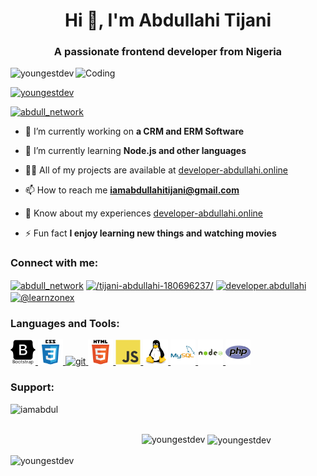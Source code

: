 <h1 align="center">Hi 👋, I'm Abdullahi Tijani</h1>
<h3 align="center">A passionate frontend developer from Nigeria</h3>

<img align="right" alt="Coding" width="400" src="https://media.tenor.com/flflC6GFzO8AAAAM/sultan-alrefaei-programmer.gif](https://gifdb.com/images/high/animated-man-computer-coding-nae6mec378lsg1i3.gif)">





<p align="left"> <img src="https://komarev.com/ghpvc/?username=youngestdev&label=Profile%20views&color=0e75b6&style=flat" alt="youngestdev" /> </p>

<p align="left"> <a href="https://github.com/ryo-ma/github-profile-trophy"><img src="https://github-profile-trophy.vercel.app/?username=youngestdev" alt="youngestdev" /></a> </p>

<p align="left"> <a href="https://twitter.com/abdull_network" target="blank"><img src="https://img.shields.io/twitter/follow/abdull_network?logo=twitter&style=for-the-badge" alt="abdull_network" /></a> </p>

- 🔭 I’m currently working on **a CRM and ERM Software**

- 🌱 I’m currently learning **Node.js and other languages**

- 👨‍💻 All of my projects are available at [developer-abdullahi.online](developer-abdullahi.online)

- 📫 How to reach me **iamabdullahitijani@gmail.com**

- 📄 Know about my experiences [developer-abdullahi.online](developer-abdullahi.online)

- ⚡ Fun fact **I enjoy learning new things and watching movies**

<h3 align="left">Connect with me:</h3>
<p align="left">
<a href="https://twitter.com/abdull_network" target="blank"><img align="center" src="https://raw.githubusercontent.com/rahuldkjain/github-profile-readme-generator/master/src/images/icons/Social/twitter.svg" alt="abdull_network" height="30" width="40" /></a>
<a href="https://linkedin.com/in//tijani-abdullahi-180696237/" target="blank"><img align="center" src="https://raw.githubusercontent.com/rahuldkjain/github-profile-readme-generator/master/src/images/icons/Social/linked-in-alt.svg" alt="/tijani-abdullahi-180696237/" height="30" width="40" /></a>
<a href="https://fb.com/developer.abdullahi" target="blank"><img align="center" src="https://raw.githubusercontent.com/rahuldkjain/github-profile-readme-generator/master/src/images/icons/Social/facebook.svg" alt="developer.abdullahi" height="30" width="40" /></a>
<a href="https://www.youtube.com/c/@learnzonex" target="blank"><img align="center" src="https://raw.githubusercontent.com/rahuldkjain/github-profile-readme-generator/master/src/images/icons/Social/youtube.svg" alt="@learnzonex" height="30" width="40" /></a>
</p>

<h3 align="left">Languages and Tools:</h3>
<p align="left"> <a href="https://getbootstrap.com" target="_blank" rel="noreferrer"> <img src="https://raw.githubusercontent.com/devicons/devicon/master/icons/bootstrap/bootstrap-plain-wordmark.svg" alt="bootstrap" width="40" height="40"/> </a> <a href="https://www.w3schools.com/css/" target="_blank" rel="noreferrer"> <img src="https://raw.githubusercontent.com/devicons/devicon/master/icons/css3/css3-original-wordmark.svg" alt="css3" width="40" height="40"/> </a> <a href="https://git-scm.com/" target="_blank" rel="noreferrer"> <img src="https://www.vectorlogo.zone/logos/git-scm/git-scm-icon.svg" alt="git" width="40" height="40"/> </a> <a href="https://www.w3.org/html/" target="_blank" rel="noreferrer"> <img src="https://raw.githubusercontent.com/devicons/devicon/master/icons/html5/html5-original-wordmark.svg" alt="html5" width="40" height="40"/> </a> <a href="https://developer.mozilla.org/en-US/docs/Web/JavaScript" target="_blank" rel="noreferrer"> <img src="https://raw.githubusercontent.com/devicons/devicon/master/icons/javascript/javascript-original.svg" alt="javascript" width="40" height="40"/> </a> <a href="https://www.linux.org/" target="_blank" rel="noreferrer"> <img src="https://raw.githubusercontent.com/devicons/devicon/master/icons/linux/linux-original.svg" alt="linux" width="40" height="40"/> </a> <a href="https://www.mysql.com/" target="_blank" rel="noreferrer"> <img src="https://raw.githubusercontent.com/devicons/devicon/master/icons/mysql/mysql-original-wordmark.svg" alt="mysql" width="40" height="40"/> </a> <a href="https://nodejs.org" target="_blank" rel="noreferrer"> <img src="https://raw.githubusercontent.com/devicons/devicon/master/icons/nodejs/nodejs-original-wordmark.svg" alt="nodejs" width="40" height="40"/> </a> <a href="https://www.php.net" target="_blank" rel="noreferrer"> <img src="https://raw.githubusercontent.com/devicons/devicon/master/icons/php/php-original.svg" alt="php" width="40" height="40"/> </a> </p>


<h3 align="left">Support:</h3>
<p><a href="https://www.buymeacoffee.com/iamabdul"> <img align="left" src="https://cdn.buymeacoffee.com/buttons/v2/default-yellow.png" height="50" width="210" alt="iamabdul" /></a></p><br><br>


<p><img align="left" src="https://github-readme-stats.vercel.app/api/top-langs?username=youngestdev&show_icons=true&locale=en&layout=compact" alt="youngestdev" /></p>

<p>&nbsp;<img align="center" src="https://github-readme-stats.vercel.app/api?username=youngestdev&show_icons=true&locale=en" alt="youngestdev" /></p>

<p><img align="center" src="https://github-readme-streak-stats.herokuapp.com/?user=youngestdev&" alt="youngestdev" /></p>

